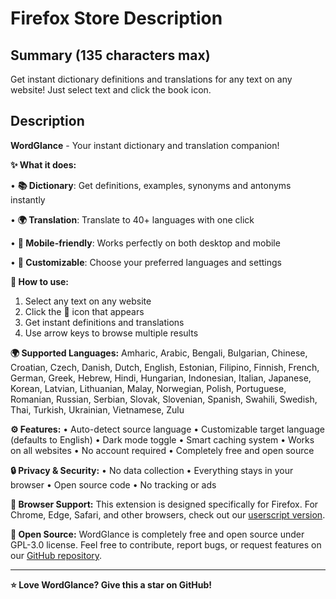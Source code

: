 # Firefox Store Description

## Summary (135 characters max)

Get instant dictionary definitions and translations for any text on any website! Just select text and click the book icon.

## Description

**WordGlance** - Your instant dictionary and translation companion!

**✨ What it does:**

• **📚 Dictionary**: Get definitions, examples, synonyms and antonyms instantly

• **🌍 Translation**: Translate to 40+ languages with one click

• **📱 Mobile-friendly**: Works perfectly on both desktop and mobile

• **🔧 Customizable**: Choose your preferred languages and settings

**🚀 How to use:**

1. Select any text on any website
2. Click the 📖 icon that appears
3. Get instant definitions and translations
4. Use arrow keys to browse multiple results

**🌍 Supported Languages:**
Amharic, Arabic, Bengali, Bulgarian, Chinese, Croatian, Czech, Danish, Dutch, English, Estonian, Filipino, Finnish, French, German, Greek, Hebrew, Hindi, Hungarian, Indonesian, Italian, Japanese, Korean, Latvian, Lithuanian, Malay, Norwegian, Polish, Portuguese, Romanian, Russian, Serbian, Slovak, Slovenian, Spanish, Swahili, Swedish, Thai, Turkish, Ukrainian, Vietnamese, Zulu

**⚙️ Features:**
• Auto-detect source language
• Customizable target language (defaults to English)
• Dark mode toggle
• Smart caching system
• Works on all websites
• No account required
• Completely free and open source

**🔒 Privacy & Security:**
• No data collection
• Everything stays in your browser
• Open source code
• No tracking or ads

**📱 Browser Support:**
This extension is designed specifically for Firefox. For Chrome, Edge, Safari, and other browsers, check out our [userscript version](https://github.com/ShrekBytes/WordGlance).

**🌟 Open Source:**
WordGlance is completely free and open source under GPL-3.0 license. Feel free to contribute, report bugs, or request features on our [GitHub repository](https://github.com/ShrekBytes/wordglance-extension).

---

**⭐ Love WordGlance? Give this a star on GitHub!**

